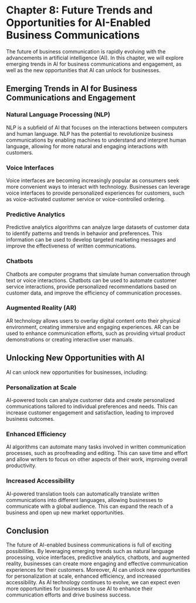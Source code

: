 Chapter 8: Future Trends and Opportunities for AI-Enabled Business Communications
=================================================================================

The future of business communication is rapidly evolving with the advancements in artificial intelligence (AI). In this chapter, we will explore emerging trends in AI for business communications and engagement, as well as the new opportunities that AI can unlock for businesses.

Emerging Trends in AI for Business Communications and Engagement
----------------------------------------------------------------

### Natural Language Processing (NLP)

NLP is a subfield of AI that focuses on the interactions between computers and human language. NLP has the potential to revolutionize business communications by enabling machines to understand and interpret human language, allowing for more natural and engaging interactions with customers.

### Voice Interfaces

Voice interfaces are becoming increasingly popular as consumers seek more convenient ways to interact with technology. Businesses can leverage voice interfaces to provide personalized experiences for customers, such as voice-activated customer service or voice-controlled ordering.

### Predictive Analytics

Predictive analytics algorithms can analyze large datasets of customer data to identify patterns and trends in behavior and preferences. This information can be used to develop targeted marketing messages and improve the effectiveness of written communications.

### Chatbots

Chatbots are computer programs that simulate human conversation through text or voice interactions. Chatbots can be used to automate customer service interactions, provide personalized recommendations based on customer data, and improve the efficiency of communication processes.

### Augmented Reality (AR)

AR technology allows users to overlay digital content onto their physical environment, creating immersive and engaging experiences. AR can be used to enhance communication efforts, such as providing virtual product demonstrations or creating interactive user manuals.

Unlocking New Opportunities with AI
-----------------------------------

AI can unlock new opportunities for businesses, including:

### Personalization at Scale

AI-powered tools can analyze customer data and create personalized communications tailored to individual preferences and needs. This can increase customer engagement and satisfaction, leading to improved business outcomes.

### Enhanced Efficiency

AI algorithms can automate many tasks involved in written communication processes, such as proofreading and editing. This can save time and effort and allow writers to focus on other aspects of their work, improving overall productivity.

### Increased Accessibility

AI-powered translation tools can automatically translate written communications into different languages, allowing businesses to communicate with a global audience. This can expand the reach of a business and open up new market opportunities.

Conclusion
----------

The future of AI-enabled business communications is full of exciting possibilities. By leveraging emerging trends such as natural language processing, voice interfaces, predictive analytics, chatbots, and augmented reality, businesses can create more engaging and effective communication experiences for their customers. Moreover, AI can unlock new opportunities for personalization at scale, enhanced efficiency, and increased accessibility. As AI technology continues to evolve, we can expect even more opportunities for businesses to use AI to enhance their communication efforts and drive business success.
